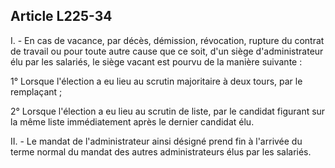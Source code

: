 Article L225-34
----
I. - En cas de vacance, par décès, démission, révocation, rupture du contrat de
travail ou pour toute autre cause que ce soit, d'un siège d'administrateur élu
par les salariés, le siège vacant est pourvu de la manière suivante :

1° Lorsque l'élection a eu lieu au scrutin majoritaire à deux tours, par le
remplaçant ;

2° Lorsque l'élection a eu lieu au scrutin de liste, par le candidat figurant
sur la même liste immédiatement après le dernier candidat élu.

II. - Le mandat de l'administrateur ainsi désigné prend fin à l'arrivée du terme
normal du mandat des autres administrateurs élus par les salariés.
